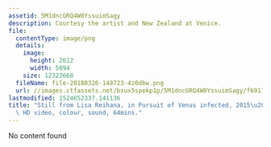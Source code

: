 ```yaml
---
assetid: 5M1dncGRQ4W0YssuimSagy
description: Courtesy the artist and New Zealand at Venice.
file:
  contentType: image/png
  details:
    image:
      height: 2612
      width: 5094
    size: 12323668
  fileName: file-20180326-148723-4z0dbw.png
  url: //images.ctfassets.net/bsux5spekp1p/5M1dncGRQ4W0YssuimSagy/f6911ba0c96a8352cf38d2b0d78cac62/file-20180326-148723-4z0dbw.png
lastmodified: 1524652337.141136
title: "Still from Lisa Reihana, in Pursuit of Venus infected, 2015\u201317, ultra\
  \ HD video, colour, sound, 64mins."
---
```

No content found